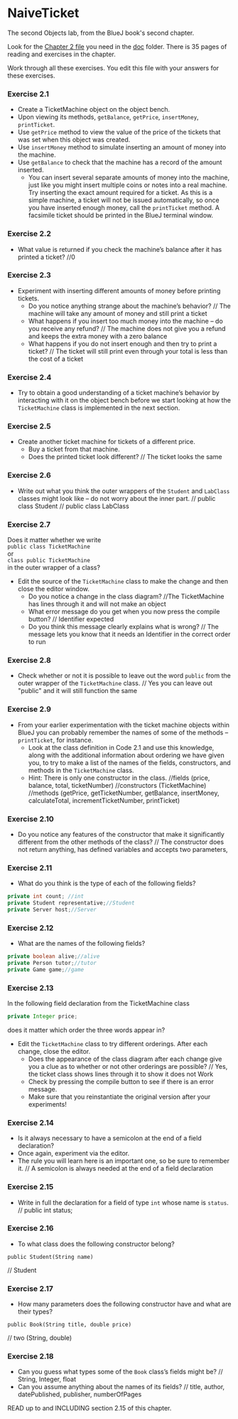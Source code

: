 # NaiveTicket

The second Objects lab, from the BlueJ book's second chapter.

Look for the [Chapter 2 file](./doc/BlueJ-objects-first-ch2.pdf) you need in the [doc](./doc) folder.
There is 35 pages of reading and exercises in the chapter.

Work through all these exercises. You edit this file with your answers for these exercises.

### Exercise 2.1
* Create a TicketMachine object on the object bench.
* Upon viewing its methods, `getBalance`, `getPrice`, `insertMoney`, `printTicket`.
* Use `getPrice` method to view the value of the price of the tickets that was set when this object was created.
* Use `insertMoney` method to simulate inserting an amount of money into the machine.
* Use `getBalance` to check that the machine has a record of the amount inserted.
	* You can insert several separate amounts of money into the machine, just like you might insert multiple coins or notes into a real machine. Try inserting the exact amount required for a ticket. As this is a simple machine, a ticket will not be issued automatically, so once you have inserted enough money, call the `printTicket` method. A facsimile ticket should be printed in the BlueJ terminal window.

### Exercise 2.2
* What value is returned if you check the machine’s balance after it has printed a ticket?
//0
### Exercise 2.3
* Experiment with inserting different amounts of money before printing tickets.
	* Do you notice anything strange about the machine’s behavior?
	// The machine will take any amount of money and still print a ticket
	* What happens if you insert too much money into the machine – do you receive any refund?
  // The machine does not give you a refund and keeps the extra money with a zero balance
	* What happens if you do not insert enough and then try to print a ticket?
  // The ticket will still print even through your total is less than the cost of a ticket
### Exercise 2.4
* Try to obtain a good understanding of a ticket machine’s behavior by interacting with it on the object bench before we start looking at how the `TicketMachine` class is implemented in the next section.

### Exercise 2.5
* Create another ticket machine for tickets of a different price.
	* Buy a ticket from that machine.
	* Does the printed ticket look different?
// The ticket looks the same

### Exercise 2.6
* Write out what you think the outer wrappers of the `Student` and `LabClass` classes might look like – do not worry about the inner part.
// public class Student
// public class LabClass

### Exercise 2.7
Does it matter whether we write<br>
`public class TicketMachine`<br>
or<br>
`class public TicketMachine`<br>
in the outer wrapper of a class?

* Edit the source of the `TicketMachine` class to make the change and then close the editor window.
	* Do you notice a change in the class diagram?
	//The TicketMachine has lines through it and will not make an object
	* What error message do you get when you now press the compile button?
	// Identifier expected
	* Do you think this message clearly explains what is wrong?
  // The message lets you know that it needs an Identifier in the correct order to run
### Exercise 2.8
* Check whether or not it is possible to leave out the word `public` from the outer wrapper of the `TicketMachine` class.
// Yes you can leave out "public" and it will still function the same

### Exercise 2.9
* From your earlier experimentation with the ticket machine objects within BlueJ you can probably remember the names of some of the methods – `printTicket`, for instance.
	* Look at the class definition in Code 2.1 and use this knowledge, along with the additional information about ordering we have given you, to try to make a list of the names of the fields, constructors, and methods in the `TicketMachine` class.
	* Hint: There is only one constructor in the class.
//fields (price, balance, total, ticketNumber)
//constructors (TicketMachine)
//methods (getPrice, getTicketNumber, getBalance, insertMoney, calculateTotal, incrementTicketNumber, printTicket)

### Exercise 2.10
* Do you notice any features of the constructor that make it significantly different from the other methods of the class?
// The constructor does not return anything, has defined variables and accepts two parameters,

### Exercise 2.11
* What do you think is the type of each of the following fields?

```java
private int count; //int
private Student representative;//Student
private Server host;//Server
```

### Exercise 2.12
* What are the names of the following fields?

```java
private boolean alive;//alive
private Person tutor;//tutor
private Game game;//game
```
### Exercise 2.13

In the following field declaration from the TicketMachine class<br>

```java
private Integer price;
```
does it matter which order the three words appear in?
* Edit the `TicketMachine` class to try different orderings. After each change, close the editor.
	* Does the appearance of the class diagram after each change give you a clue as to whether or not other orderings are possible? // Yes, the ticket class shows lines through it to show it does not Work
	* Check by pressing the compile button to see if there is an error message.
	* Make sure that you reinstantiate the original version after your experiments!

### Exercise 2.14
* Is it always necessary to have a semicolon at the end of a field declaration?
* Once again, experiment via the editor.
* The rule you will learn here is an important one, so be sure to remember it.
// A semicolon is always needed at the end of a field declaration

### Exercise 2.15
* Write in full the declaration for a field of type `int` whose name is `status`.
// public int status;

### Exercise 2.16
* To what class does the following constructor belong?
```
public Student(String name)
```
// Student
### Exercise 2.17
* How many parameters does the following constructor have and what are their types?
```
public Book(String title, double price)
```
// two (String, double)
### Exercise 2.18
* Can you guess what types some of the `Book` class’s fields might be?
// String, Integer, float
* Can you assume anything about the names of its fields?
// title, author, datePublished, publisher, numberOfPages


READ up to and INCLUDING section 2.15 of this chapter.
